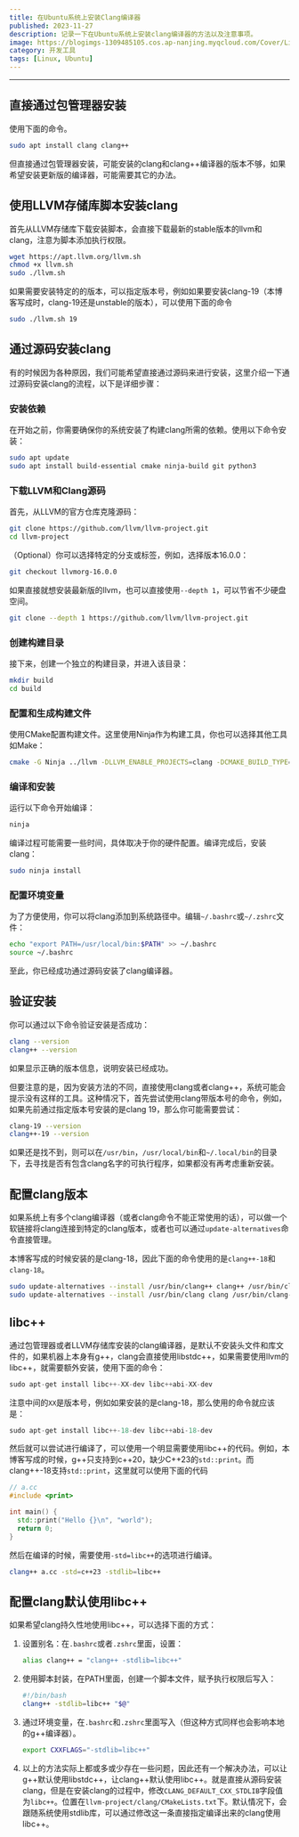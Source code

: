 ```yaml
---
title: 在Ubuntu系统上安装Clang编译器
published: 2023-11-27
description: 记录一下在Ubuntu系统上安装clang编译器的方法以及注意事项。
image: https://blogimgs-1309485105.cos.ap-nanjing.myqcloud.com/Cover/Linux/llvm.png
category: 开发工具
tags: [Linux, Ubuntu]
---
```


---------

## 直接通过包管理器安装

使用下面的命令。

```bash
sudo apt install clang clang++
```

但直接通过包管理器安装，可能安装的clang和clang++编译器的版本不够，如果希望安装更新版的编译器，可能需要其它的办法。

## 使用LLVM存储库脚本安装clang

首先从LLVM存储库下载安装脚本，会直接下载最新的stable版本的llvm和clang，注意为脚本添加执行权限。

```bash
wget https://apt.llvm.org/llvm.sh
chmod +x llvm.sh
sudo ./llvm.sh
```

如果需要安装特定的的版本，可以指定版本号，例如如果要安装clang-19（本博客写成时，clang-19还是unstable的版本），可以使用下面的命令

```bash
sudo ./llvm.sh 19
```

## 通过源码安装clang

有的时候因为各种原因，我们可能希望直接通过源码来进行安装，这里介绍一下通过源码安装clang的流程，以下是详细步骤：

### 安装依赖

在开始之前，你需要确保你的系统安装了构建clang所需的依赖。使用以下命令安装：

```bash
sudo apt update
sudo apt install build-essential cmake ninja-build git python3
```

### 下载LLVM和Clang源码

首先，从LLVM的官方仓库克隆源码：

```bash
git clone https://github.com/llvm/llvm-project.git
cd llvm-project
```

（Optional）你可以选择特定的分支或标签，例如，选择版本16.0.0：

```bash
git checkout llvmorg-16.0.0
```

如果直接就想安装最新版的llvm，也可以直接使用`--depth 1`，可以节省不少硬盘空间。

```bash
git clone --depth 1 https://github.com/llvm/llvm-project.git
```

### 创建构建目录

接下来，创建一个独立的构建目录，并进入该目录：

```bash
mkdir build
cd build
```

### 配置和生成构建文件

使用CMake配置构建文件。这里使用Ninja作为构建工具，你也可以选择其他工具如Make：

```bash
cmake -G Ninja ../llvm -DLLVM_ENABLE_PROJECTS=clang -DCMAKE_BUILD_TYPE=Release -DLLVM_TARGETS_TO_BUILD=X86
```

### 编译和安装

运行以下命令开始编译：

```bash
ninja
```

编译过程可能需要一些时间，具体取决于你的硬件配置。编译完成后，安装clang：

```bash
sudo ninja install
```

### 配置环境变量

为了方便使用，你可以将clang添加到系统路径中。编辑`~/.bashrc`或`~/.zshrc`文件：

```bash
echo "export PATH=/usr/local/bin:$PATH" >> ~/.bashrc
source ~/.bashrc
```

至此，你已经成功通过源码安装了clang编译器。

## 验证安装

你可以通过以下命令验证安装是否成功：

```bash
clang --version
clang++ --version
```

如果显示正确的版本信息，说明安装已经成功。

但要注意的是，因为安装方法的不同，直接使用clang或者clang++，系统可能会提示没有这样的工具。这种情况下，首先尝试使用clang带版本号的命令，例如，如果先前通过指定版本号安装的是clang 19，那么你可能需要尝试：

```bash
clang-19 --version
clang++-19 --version
```

如果还是找不到，则可以在`/usr/bin`，`/usr/local/bin`和`~/.local/bin`的目录下，去寻找是否有包含clang名字的可执行程序，如果都没有再考虑重新安装。

## 配置clang版本

如果系统上有多个clang编译器（或者clang命令不能正常使用的话），可以做一个软链接将clang连接到特定的clang版本，或者也可以通过`update-alternatives`命令直接管理。

本博客写成的时候安装的是clang-18，因此下面的命令使用的是`clang++-18`和`clang-18`。

```bash
sudo update-alternatives --install /usr/bin/clang++ clang++ /usr/bin/clang++-18 100
sudo update-alternatives --install /usr/bin/clang clang /usr/bin/clang-18 100
```

## libc++

通过包管理器或者LLVM存储库安装的clang编译器，是默认不安装头文件和库文件的，如果机器上本身有g++，clang会直接使用libstdc++，如果需要使用llvm的libc++，就需要额外安装，使用下面的命令：

```cpp
sudo apt-get install libc++-XX-dev libc++abi-XX-dev
```

注意中间的`XX`是版本号，例如如果安装的是clang-18，那么使用的命令就应该是：

```cpp
sudo apt-get install libc++-18-dev libc++abi-18-dev
```

然后就可以尝试进行编译了，可以使用一个明显需要使用libc++的代码。例如，本博客写成的时候，g++只支持到c++20，缺少C++23的`std::print`。而clang++-18支持`std::print`，这里就可以使用下面的代码

```cpp
// a.cc
#include <print>

int main() {
  std::print("Hello {}\n", "world");
  return 0;
}
```

然后在编译的时候，需要使用`-std=libc++`的选项进行编译。

```bash
clang++ a.cc -std=c++23 -stdlib=libc++
```

## 配置clang默认使用libc++

如果希望clang持久性地使用libc++，可以选择下面的方式：

1. 设置别名：在`.bashrc`或者`.zshrc`里面，设置：

    ```bash
    alias clang++ = "clang++ -stdlib=libc++"
    ```
2. 使用脚本封装，在PATH里面，创建一个脚本文件，赋予执行权限后写入：

    ```bash
    #!/bin/bash
    clang++ -stdlib=libc++ "$@"
    ```
3. 通过环境变量，在`.bashrc`和`.zshrc`里面写入（但这种方式同样也会影响本地的g++编译器）。

    ```bash
    export CXXFLAGS="-stdlib=libc++"
    ```
4. 以上的方法实际上都或多或少存在一些问题，因此还有一个解决办法，可以让g++默认使用libstdc++，让clang++默认使用libc++。就是直接从源码安装clang，但是在安装clang的过程中，修改`CLANG_DEFAULT_CXX_STDLIB`字段值为`libc++`。位置在`llvm-project/clang/CMakeLists.txt`下。默认情况下，会跟随系统使用stdlib库，可以通过修改这一条直接指定编译出来的clang使用libc++。

